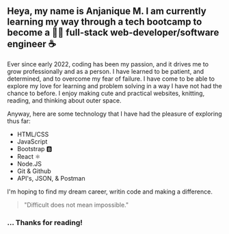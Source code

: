 ## Heya, my name is Anjanique M. I am currently learning my way through a tech bootcamp to become a 👩‍💻 full-stack web-developer/software engineer ☕️

Ever since early 2022, coding has been my passion, and it drives me to grow professionally and as a person. I have learned to be patient, and determined, 
and to overcome my fear of failure. I have come to be able to explore my love for learning and problem solving in a way I have not had the chance to before. I enjoy
making cute and practical websites, knitting, reading, and thinking about outer space.

Anyway, here are some technology that I have had the pleasure of exploring thus far:

- HTML/CSS
- JavaScript
- Bootstrap 🅱️
- React ⚛️
- Node.JS
- Git & Github
- API's, JSON, & Postman             

I'm hoping to find my dream career, writin code and making a difference. 

> "Difficult does not mean impossible."

### ... Thanks for reading!

<!-- 
- [] add my favorite projects/links that i want people to checkout

-->
